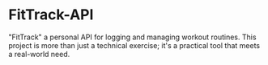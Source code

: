 # FitTrack-API
"FitTrack" a personal API for logging and managing workout routines. This project is more than just a technical exercise; it's a practical tool that meets a real-world need.
